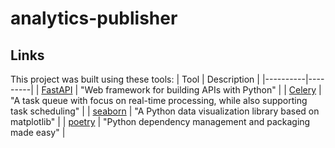 # analytics-publisher


## Links
This project was built using these tools:
| Tool | Description |
|----------|---------|
| [FastAPI](https://fastapi.tiangolo.com/) | "Web framework for building APIs with Python" |
| [Celery](https://docs.celeryq.dev/en/stable/index.html) | "A task queue with focus on real-time processing, while also supporting task scheduling" |
| [seaborn](https://seaborn.pydata.org/index.html) | "A Python data visualization library based on matplotlib" |
| [poetry](https://python-poetry.org/) |  "Python dependency management and packaging made easy" |
